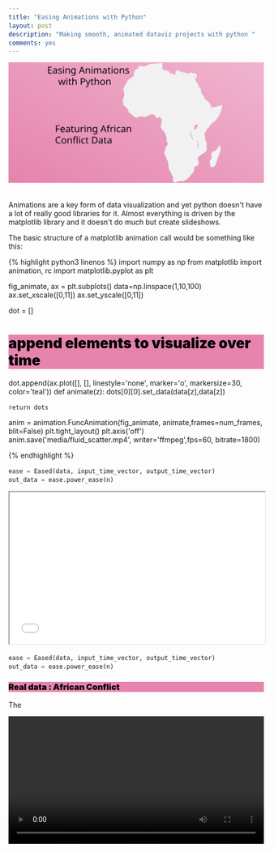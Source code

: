 ```yaml
---
title: "Easing Animations with Python"
layout: post
description: "Making smooth, animated dataviz projects with python "
comments: yes
---
```

<link rel="stylesheet" href="/res/blog_15/manni.css">
<style>
      h1,h2,h3,head,title {
        font-weight: 1000;
        outline-color: black;
        color: black;
        background-color: #e684ae;
}
		iframe {
			width: 10px;
			min-width: 100%;
			*width: 100%;
		}
</style>

<a href="/res/blog_15/africa_animated (2).svg">
<img src="/res/blog_15/africa_animated (2).svg">
</a>﻿

Animations are a key form of data visualization and yet python doesn't have a lot of really good libraries for it.
Almost everything is driven by the matplotlib library and it doesn't do much but create slideshows.


The basic structure of a matplotlib animation call would be something like this:

{% highlight python3 linenos %}
import numpy as np
from matplotlib import animation, rc
import matplotlib.pyplot as plt

fig_animate, ax = plt.subplots()
data=np.linspace(1,10,100)
ax.set_xscale([0,11])
ax.set_yscale([0,11])

dot = []
# append elements to visualize over time
dot.append(ax.plot([], [], linestyle='none', marker='o', markersize=30, color='teal'))
def animate(z):
    dots[0][0].set_data(data[z],data[z])


    return dots

anim = animation.FuncAnimation(fig_animate, animate,frames=num_frames, blit=False)
plt.tight_layout()
plt.axis('off')
anim.save('media/fluid_scatter.mp4', writer='ffmpeg',fps=60, bitrate=1800)

{% endhighlight %}


```python
ease = Eased(data, input_time_vector, output_time_vector)
out_data = ease.power_ease(n)
```


<iframe src="/res/blog_15/easing_javascript.html" width="100%" height="300px" scrolling="no"></iframe>

```python
ease = Eased(data, input_time_vector, output_time_vector)
out_data = ease.power_ease(n)
```
### Real data : African Conflict

The

<video controls loop autoplay width="100%">
<source src="/res/blog_15/total_dead.mp4" autoplay="true" type="video/mp4">

Your browser does not support the video tag.
</video>

<video controls loop autoplay width="100%">
<source src="/res/blog_15/hist_only.mp4" autoplay="true" type="video/mp4">

Your browser does not support the video tag.
</video>

<a href="/res/blog_15/interpolation_schema.png">
<img src="/res/blog_15/interpolation_schema.png">
</a>﻿

### Conclusion

Watch the video below for a presentation on this material:

<a href="/res/blog_15/python_animate_thumb.png">
<img src="/res/blog_15/python_animate_thumb.png">
</a>﻿


### Notes:
* [Github Repo with animation library](https://github.com/NicholasARossi/Easing-Animations-with-Python)
* African conflict data from [here](https://www.kaggle.com/jboysen/african-conflicts/kernels)